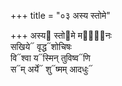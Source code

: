 +++
title = "०३ अस्य स्तोमे"

+++
अस्य᳓ स्तो᳓मे मघो᳐᳓नः  
सखिये᳓ वृद्ध᳓शोचिषः  
वि᳓श्वा य᳓स्मिन् तुविष्व᳓णि  
स᳓म् अर्ये᳓ शु᳓ष्मम् आदधुः᳓